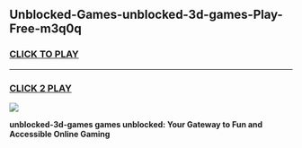 
## Unblocked-Games-unblocked-3d-games-Play-Free-m3q0q
<h3>
<a href="https://premium76.site?title=unblocked-3d-games&ref=10A">CLICK TO PLAY</a></h3>
<hr>

<h3>
<a href="https://premium76.site?title=unblocked-3d-games&ref=10A">CLICK 2 PLAY</a>
  
</h3>

<a href="https://premium76.site?title=unblocked-3d-games&ref=10A"><img src="https://clearcache.store/games.png"></a>


**unblocked-3d-games games unblocked: Your Gateway to Fun and Accessible Online Gaming**
